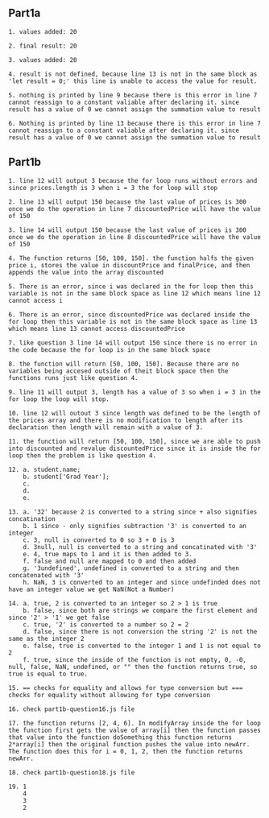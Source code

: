 ## Part1a  
    1. values added: 20
    
    2. final result: 20
    
    3. values added: 20
    
    4. result is not defined, because line 13 is not in the same block as 'let result = 0;' this line is unable to access the value for result.
    
    5. nothing is printed by line 9 because there is this error in line 7 cannot reassign to a constant valiable after declaring it. since result has a value of 0 we cannot assign the summation value to result
    
    6. Nothing is printed by line 13 because there is this error in line 7 cannot reassign to a constant valiable after declaring it. since result has a value of 0 we cannot assign the summation value to result

## Part1b  
    1. line 12 will output 3 because the for loop runs without errors and since prices.length is 3 when i = 3 the for loop will stop 
    
    2. line 13 will output 150 because the last value of prices is 300 once we do the operation in line 7 discountedPrice will have the value of 150
    
    3. line 14 will output 150 because the last value of prices is 300 once we do the operation in line 8 discountedPrice will have the value of 150
    
    4. The function returns [50, 100, 150]. the function halfs the given price i, stores the value in discountPrice and finalPrice, and then appends the value into the array discounted 
    
    5. There is an error, since i was declared in the for loop then this variable is not in the same block space as line 12 which means line 12 cannot access i
    
    6. There is an error, since discountedPrice was declared inside the for loop then this variable is not in the same block space as line 13 which means line 13 cannot access discountedPrice
    
    7. like question 3 line 14 will output 150 since there is no error in the code because the for loop is in the same block space
    
    8. the function will return [50, 100, 150]. Because there are no variables being accesed outside of theit block space then the functions runs just like question 4.
    
    9. line 11 will output 3, length has a value of 3 so when i = 3 in the for loop the loop will stop.
    
    10. line 12 will outout 3 since length was defined to be the length of the prices array and there is no modification to length after its declaration then length will remain with a value of 3.
    
    11. the function will return [50, 100, 150], since we are able to push into discounted and revalue discountedPrice since it is inside the for loop then the problem is like question 4.  
    
    12. a. student.name;
        b. student['Grad Year'];
        c. 
        d.
        e.
    
    13. a. '32' because 2 is converted to a string since + also signifies concatination
        b. 1 since - only signifies subtraction '3' is converted to an integer
        c. 3, null is converted to 0 so 3 + 0 is 3
        d. 3null, null is converted to a string and concatinated with '3'
        e. 4, true maps to 1 and it is then added to 3.
        f. false and null are mapped to 0 and then added
        g. '3undefined', undefined is converted to a string and then concatenated with '3'
        h. NaN, 3 is converted to an integer and since undefinded does not have an integer value we get NaN(Not a Number)

    14. a. true, 2 is converted to an integer so 2 > 1 is true
        b. false, since both are strings we compare the first element and since '2' > '1' we get false
        c. true, '2' is converted to a number so 2 = 2
        d. false, since there is not conversion the string '2' is not the same as the integer 2
        e. false, true is converted to the integer 1 and 1 is not equal to 2
        f. true, since the inside of the function is not empty, 0, -0, null, false, NaN, undefined, or "" then the function returns true, so true is equal to true.

    15. == checks for equality and allows for type conversion but === checks for equality without allowing for type conversion
    
    16. check part1b-question16.js file
    
    17. the function returns [2, 4, 6]. In modifyArray inside the for loop the function first gets the value of array[i] then the function passes that value into the function doSomething this function returns 2*array[i] then the original function pushes the value into newArr. The function does this for i = 0, 1, 2, then the function returns newArr.
    
    18. check part1b-question18.js file
    
    19. 1
        4
        3
        2
